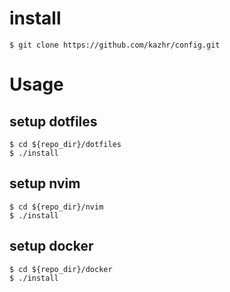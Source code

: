 # install
```
$ git clone https://github.com/kazhr/config.git
```

# Usage
## setup dotfiles
```
$ cd ${repo_dir}/dotfiles
$ ./install
```

## setup nvim
```
$ cd ${repo_dir}/nvim
$ ./install
```

## setup docker
```
$ cd ${repo_dir}/docker
$ ./install
```
